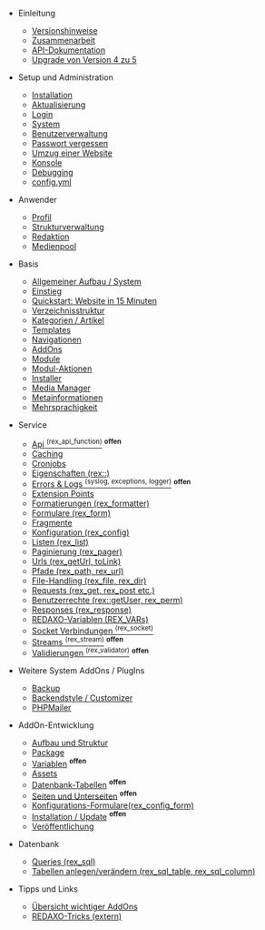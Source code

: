 - Einleitung
  - [Versionshinweise](/{{path}}/{{version}}/intro)
  - [Zusammenarbeit](/{{path}}/{{version}}/zusammenarbeit)
  - [API-Dokumentation](/api/{{version}}/)
  - [Upgrade von Version 4 zu 5](/{{path}}/{{version}}/upgrade-v4-v5)
  
- Setup und Administration
  - [Installation](/{{path}}/{{version}}/installation)
  - [Aktualisierung](/{{path}}/{{version}}/aktualisierung)
  - [Login](/{{path}}/{{version}}/login)
  - [System](/{{path}}/{{version}}/system)
  - [Benutzerverwaltung](/{{path}}/{{version}}/benutzerverwaltung)
  - [Passwort vergessen](/{{path}}/{{version}}/passwort-vergessen)
  - [Umzug einer Website](/{{path}}/{{version}}/umzug)
  - [Konsole](/{{path}}/{{version}}/console)
  - [Debugging](/{{path}}/{{version}}/debugging)
  - [config.yml](/{{path}}/{{version}}/configyml)

- Anwender
  - [Profil](/{{path}}/{{version}}/profil)
  - [Strukturverwaltung](/{{path}}/{{version}}/strukturverwaltung)
  - [Redaktion](/{{path}}/{{version}}/redaktion)
  - [Medienpool](/{{path}}/{{version}}/medienpool)

- Basis
  - [Allgemeiner Aufbau / System](/{{path}}/{{version}}/system-aufbau)
  - [Einstieg](/{{path}}/{{version}}/einstieg)
  - [Quickstart: Website in 15 Minuten](/{{path}}/{{version}}/tutorial-quickstart)
  - [Verzeichnisstruktur](/{{path}}/{{version}}/verzeichnisstruktur)
  - [Kategorien / Artikel](/{{path}}/{{version}}/kategorien-artikel)
  - [Templates](/{{path}}/{{version}}/templates)
  - [Navigationen](/{{path}}/{{version}}/navigationen)
  - [AddOns](/{{path}}/{{version}}/basis-addons)
  - [Module](/{{path}}/{{version}}/module)
  - [Modul-Aktionen](/{{path}}/{{version}}/modul-aktionen)
  - [Installer](/{{path}}/{{version}}/installer)
  - [Media Manager](/{{path}}/{{version}}/media-manager)
  - [Metainformationen](/{{path}}/{{version}}/metainformationen)
  - [Mehrsprachigkeit](/{{path}}/{{version}}/mehrsprachigkeit)

- Service
  - [Api <sup>(rex_api_function)</sup>](/{{path}}/{{version}}/api) <sup><b>offen</b></sup>
  - [Caching](/{{path}}/{{version}}/caching)
  - [Cronjobs](/{{path}}/{{version}}/cronjobs)
  - [Eigenschaften (rex::)](/{{path}}/{{version}}/eigenschaften)
  - [Errors & Logs <sup>(syslog, exceptions, logger)</sup>](/{{path}}/{{version}}/errors) <sup><b>offen</b></sup>
  - [Extension Points](/{{path}}/{{version}}/extension-points)
  - [Formatierungen (rex_formatter)](/{{path}}/{{version}}/formatierungen)
  - [Formulare (rex_form)](/{{path}}/{{version}}/formulare)
  - [Fragmente](/{{path}}/{{version}}/fragmente)
  - [Konfiguration (rex_config)](/{{path}}/{{version}}/konfiguration)
  - [Listen (rex_list)](/{{path}}/{{version}}/listen)
  - [Paginierung (rex_pager)](/{{path}}/{{version}}/paginierung)
  - [Urls (rex_getUrl, toLink)](/{{path}}/{{version}}/service-urls)
  - [Pfade (rex_path, rex_url)](/{{path}}/{{version}}/pfade)
  - [File-Handling (rex_file, rex_dir)](/{{path}}/{{version}}/file)
  - [Requests (rex_get, rex_post etc.)](/{{path}}/{{version}}/requests)
  - [Benutzerrechte (rex::getUser, rex_perm)](/{{path}}/{{version}}/benutzerrechte)
  - [Responses (rex_response)](/{{path}}/{{version}}/responses)
  - [REDAXO-Variablen (REX_VARs)](/{{path}}/{{version}}/redaxo-variablen)
  - [Socket Verbindungen <sup>(rex_socket)</sup>](/{{path}}/{{version}}/socket)
  - [Streams <sup>(rex_stream)</sup>](/{{path}}/{{version}}/streams) <sup><b>offen</b></sup>
  - [Validierungen <sup>(rex_validator)</sup>](/{{path}}/{{version}}/validierungen) <sup><b>offen</b></sup>

- Weitere System AddOns / PlugIns
  - [Backup](/{{path}}/{{version}}/backup)
  - [Backendstyle / Customizer</sup>](/{{path}}/{{version}}/addon-be_style-customizer)
  - [PHPMailer](/{{path}}/{{version}}/addon-phpmailer)

- AddOn-Entwicklung
  - [Aufbau und Struktur](/{{path}}/{{version}}/addon-struktur)
  - [Package](/{{path}}/{{version}}/addon-package)
  - [Variablen](/{{path}}/{{version}}/addon-variablen) <sup><b>offen</b></sup> <sup><b></b></sup>
  - [Assets](/{{path}}/{{version}}/addon-assets)
  - [Datenbank-Tabellen](/{{path}}/{{version}}/addon-datenbanktabellen) <sup><b>offen</b></sup>
  - [Seiten und Unterseiten](/{{path}}/{{version}}/addon-seiten) <sup><b>offen</b></sup>
  - [Konfigurations-Formulare(rex_config_form)](/{{path}}/{{version}}/konfiguration_form)
  - [Installation / Update](/{{path}}/{{version}}/addon-intall-update) <sup><b>offen</b></sup>
  - [Veröffentlichung](/{{path}}/{{version}}/addon-veroeffentlichung)

- Datenbank
  - [Queries (rex_sql)](/{{path}}/{{version}}/datenbank-queries)
  - [Tabellen anlegen/verändern (rex_sql_table, rex_sql_column)](/{{path}}/{{version}}/datenbank-tabellen)
 
- Tipps und Links
  - [Übersicht wichtiger AddOns](/{{path}}/{{version}}/addons-list)
  - [REDAXO-Tricks (extern)](https://friendsofredaxo.github.io/tricks/)

